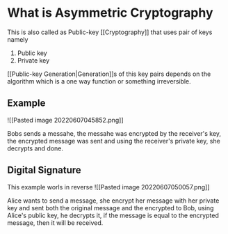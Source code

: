 # What is Asymmetric Cryptography
This is also called as Public-key [[Cryptography]] that uses pair of keys namely
1. Public key
2. Private key


[[Public-key Generation|Generation]]s of this key pairs depends on the algorithm which is a one way function or something irreversible.

## Example
![[Pasted image 20220607045852.png]]

Bobs sends a messahe, the messahe was encrypted by the receiver's key, the encrypted message was sent and using the receiver's private key, she decrypts and done.

## Digital Signature
This example worls in reverse
![[Pasted image 20220607050057.png]]

Alice wants to send a message, she encrypt her message with her private key and sent both the original message and the encrypted to Bob, using Alice's public key, he decrypts it, if the message is equal to the encrypted message, then it will be received.
